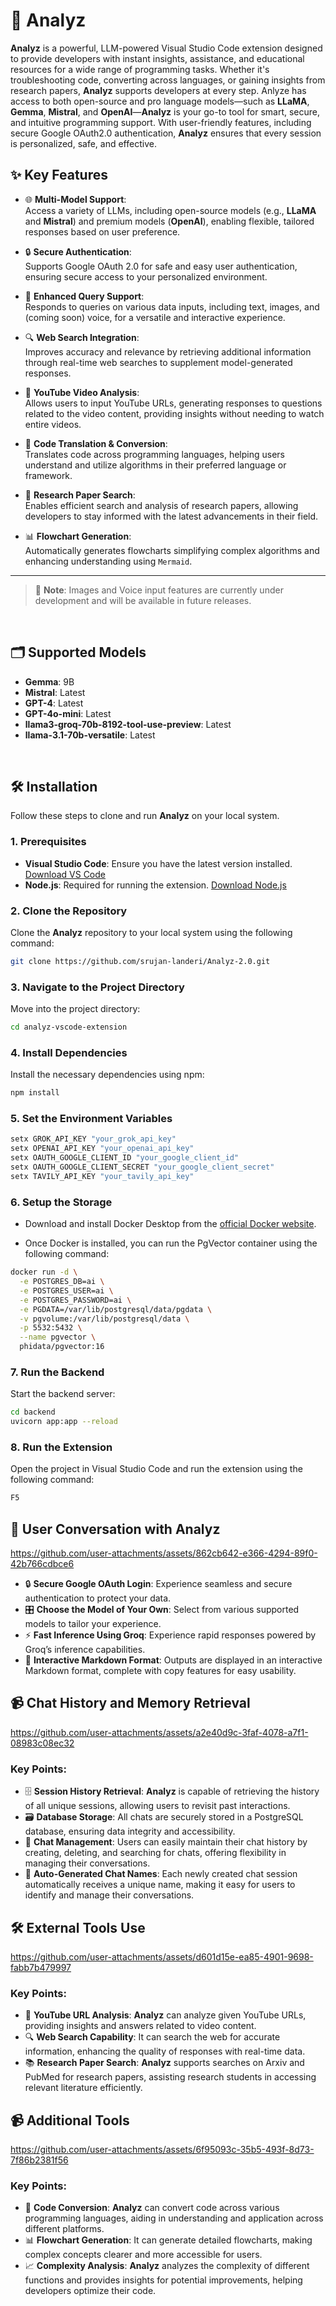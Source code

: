 # 📘 Analyz

**Analyz** is a powerful, LLM-powered Visual Studio Code extension designed to provide developers with instant insights, assistance, and educational resources for a wide range of programming tasks. Whether it's troubleshooting code, converting across languages, or gaining insights from research papers, **Analyz** supports developers at every step. Anlyze has access to both open-source and pro language models—such as **LLaMA**, **Gemma**, **Mistral**, and **OpenAI**—**Analyz** is your go-to tool for smart, secure, and intuitive programming support. With user-friendly features, including secure Google OAuth2.0 authentication, **Analyz** ensures that every session is personalized, safe, and effective.

## ✨ Key Features

- 🌐 **Multi-Model Support**:  
  Access a variety of LLMs, including open-source models (e.g., **LLaMA** and **Mistral**) and premium models (**OpenAI**), enabling flexible, tailored responses based on user preference.

- 🔒 **Secure Authentication**:  
  Supports Google OAuth 2.0 for safe and easy user authentication, ensuring secure access to your personalized environment.

- 📝 **Enhanced Query Support**:  
  Responds to queries on various data inputs, including text, images, and (coming soon) voice, for a versatile and interactive experience.

- 🔍 **Web Search Integration**:  
  Improves accuracy and relevance by retrieving additional information through real-time web searches to supplement model-generated responses.

- 🎥 **YouTube Video Analysis**:  
  Allows users to input YouTube URLs, generating responses to questions related to the video content, providing insights without needing to watch entire videos.

- 🔄 **Code Translation & Conversion**:  
  Translates code across programming languages, helping users understand and utilize algorithms in their preferred language or framework.

- 📑 **Research Paper Search**:  
  Enables efficient search and analysis of research papers, allowing developers to stay informed with the latest advancements in their field.

- 📊 **Flowchart Generation**:  
  Automatically generates flowcharts simplifying complex algorithms and enhancing understanding using `Mermaid`.

---

> 🚀 **Note**: Images and Voice input features are currently under development and will be available in future releases.

<br>

## 🗂️ Supported Models

- **Gemma**: 9B
- **Mistral**: Latest
- **GPT-4**: Latest
- **GPT-4o-mini**: Latest
- **llama3-groq-70b-8192-tool-use-preview**: Latest
- **llama-3.1-70b-versatile**: Latest

<br>

## 🛠️ Installation

Follow these steps to clone and run **Analyz** on your local system.

### 1. Prerequisites

- **Visual Studio Code**: Ensure you have the latest version installed. [Download VS Code](https://code.visualstudio.com/Download)
- **Node.js**: Required for running the extension. [Download Node.js](https://nodejs.org/)

### 2. Clone the Repository

Clone the **Analyz** repository to your local system using the following command:

```bash
git clone https://github.com/srujan-landeri/Analyz-2.0.git
```

### 3. Navigate to the Project Directory

Move into the project directory:

```bash
cd analyz-vscode-extension
```

### 4. Install Dependencies

Install the necessary dependencies using npm:

```bash
npm install
```

### 5. Set the Environment Variables

```bash
setx GROK_API_KEY "your_grok_api_key"
setx OPENAI_API_KEY "your_openai_api_key"
setx OAUTH_GOOGLE_CLIENT_ID "your_google_client_id"
setx OAUTH_GOOGLE_CLIENT_SECRET "your_google_client_secret"
setx TAVILY_API_KEY "your_tavily_api_key"
```

### 6. Setup the Storage

- Download and install Docker Desktop from the [official Docker website](https://www.docker.com/products/docker-desktop).

- Once Docker is installed, you can run the PgVector container using the following command:

```bash
docker run -d \
  -e POSTGRES_DB=ai \
  -e POSTGRES_USER=ai \
  -e POSTGRES_PASSWORD=ai \
  -e PGDATA=/var/lib/postgresql/data/pgdata \
  -v pgvolume:/var/lib/postgresql/data \
  -p 5532:5432 \
  --name pgvector \
  phidata/pgvector:16
```

### 7. Run the Backend

Start the backend server:

```bash
cd backend
uvicorn app:app --reload
```

### 8. Run the Extension

Open the project in Visual Studio Code and run the extension using the following command:

```bash
F5
```

## 🎥 User Conversation with Analyz

https://github.com/user-attachments/assets/862cb642-e366-4294-89f0-42b766cdbce6

- 🔒 **Secure Google OAuth Login**: Experience seamless and secure authentication to protect your data.
- 🎛️ **Choose the Model of Your Own**: Select from various supported models to tailor your experience.
- ⚡ **Fast Inference Using Groq**: Experience rapid responses powered by Groq’s inference capabilities.
- 📝 **Interactive Markdown Format**: Outputs are displayed in an interactive Markdown format, complete with copy features for easy usability.

## 📹 Chat History and Memory Retrieval

https://github.com/user-attachments/assets/a2e40d9c-3faf-4078-a7f1-08983c08ec32

### Key Points:
- 🗄️ **Session History Retrieval**: **Analyz** is capable of retrieving the history of all unique sessions, allowing users to revisit past interactions.
- 🗃️ **Database Storage**: All chats are securely stored in a PostgreSQL database, ensuring data integrity and accessibility.
- 🔄 **Chat Management**: Users can easily maintain their chat history by creating, deleting, and searching for chats, offering flexibility in managing their conversations.
- 📝 **Auto-Generated Chat Names**: Each newly created chat session automatically receives a unique name, making it easy for users to identify and manage their conversations.

## 🛠️ External Tools Use

https://github.com/user-attachments/assets/d601d15e-ea85-4901-9698-fabb7b479997

### Key Points:
- 🎥 **YouTube URL Analysis**: **Analyz** can analyze given YouTube URLs, providing insights and answers related to video content.
- 🔍 **Web Search Capability**: It can search the web for accurate information, enhancing the quality of responses with real-time data.
- 📚 **Research Paper Search**: **Analyz** supports searches on Arxiv and PubMed for research papers, assisting research students in accessing relevant literature efficiently.

## 📹 Additional Tools

https://github.com/user-attachments/assets/6f95093c-35b5-493f-8d73-7f86b2381f56

### Key Points:
- 🔄 **Code Conversion**: **Analyz** can convert code across various programming languages, aiding in understanding and application across different platforms.
- 📊 **Flowchart Generation**: It can generate detailed flowcharts, making complex concepts clearer and more accessible for users.
- 📈 **Complexity Analysis**: **Analyz** analyzes the complexity of different functions and provides insights for potential improvements, helping developers optimize their code.
